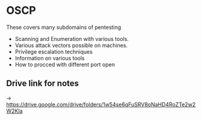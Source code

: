 # OSCP

These covers many subdomains of pentesting 
- Scanning and Enumeration with various tools.
- Various attack vectors possible on machines.
- Privilege escalation techniques
- Information on various tools
- How to procced with different port open


## Drive link for notes
-> https://drive.google.com/drive/folders/1w54se6qFuSRV8oNaHD4RoZTe2w2W2KIa
